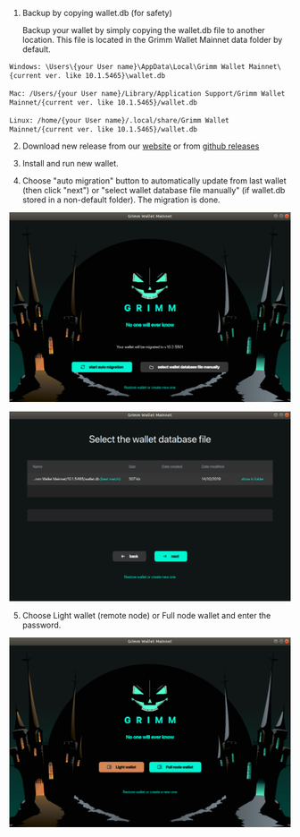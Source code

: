 1. Backup by copying wallet.db (for safety)

   Backup your wallet by simply copying the wallet.db file to another location. 
   This file is located in the Grimm Wallet Mainnet data folder by default.
```
Windows: \Users\{your User name}\AppData\Local\Grimm Wallet Mainnet\{current ver. like 10.1.5465}\wallet.db

Mac: /Users/{your User name}/Library/Application Support/Grimm Wallet Mainnet/{current ver. like 10.1.5465}/wallet.db

Linux: /home/{your User name}/.local/share/Grimm Wallet Mainnet/{current ver. like 10.1.5465}/wallet.db
```
2. Download new release from our [website](https://grimmw.com) or from [github releases](https://github.com/freenetcoder/grimm/releases) 

3. Install and run new wallet.

4. Choose "auto migration" button to automatically update from last wallet (then click "next") or "select wallet 
database file manually" (if wallet.db stored in a non-default folder). The migration is done.

![](1mg.png)

![](2mg.png)

5. Choose Light wallet (remote node) or Full node wallet and enter the password.

![](3mg.png)

